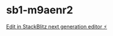 # sb1-m9aenr2

[Edit in StackBlitz next generation editor ⚡️](https://stackblitz.com/~/github.com/kamcio2603/sb1-m9aenr2)